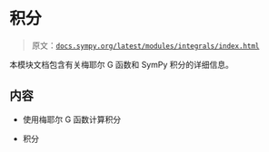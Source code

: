 # 积分

> 原文：[`docs.sympy.org/latest/modules/integrals/index.html`](https://docs.sympy.org/latest/modules/integrals/index.html)

本模块文档包含有关梅耶尔 G 函数和 SymPy 积分的详细信息。

## 内容

+   使用梅耶尔 G 函数计算积分

+   积分
